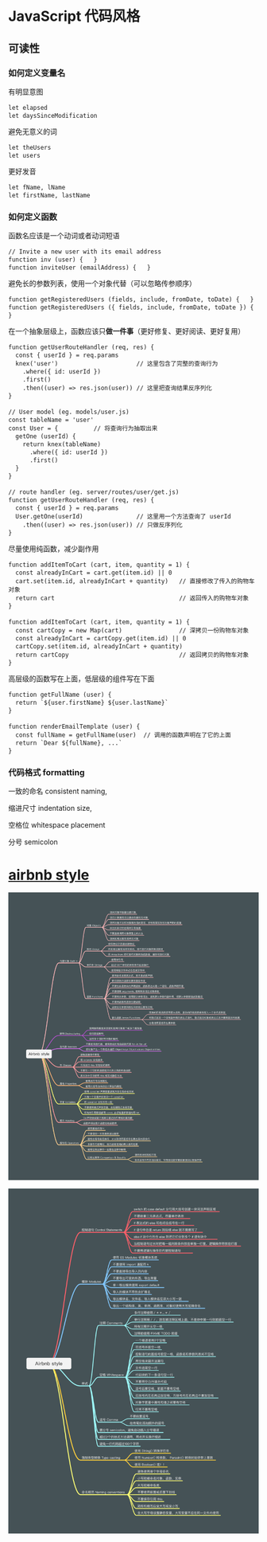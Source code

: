 # JavaScript 代码风格

## 可读性

### 如何定义变量名

有明显意图

```JS
let elapsed
let daysSinceModification
```

避免无意义的词

```JS
let theUsers
let users
```

更好发音

```JS
let fName, lName
let firstName, lastName
```

### 如何定义函数

函数名应该是一个动词或者动词短语

```JS
// Invite a new user with its email address
function inv (user) {   }
function inviteUser (emailAddress) {   }
```

避免长的参数列表，使用一个对象代替（可以忽略传参顺序）

```JS
function getRegisteredUsers (fields, include, fromDate, toDate) {   }
function getRegisteredUsers ({ fields, include, fromDate, toDate }) {   }
```

在一个抽象层级上，函数应该只**做一件事**（更好修复、更好阅读、更好复用）

```JS
function getUserRouteHandler (req, res) {
  const { userId } = req.params
  knex('user')                      // 这里包含了完整的查询行为
    .where({ id: userId })          
    .first()
    .then((user) => res.json(user)) // 这里把查询结果反序列化
}

// User model (eg. models/user.js)
const tableName = 'user'
const User = {          // 将查询行为抽取出来
  getOne (userId) {
    return knex(tableName)
      .where({ id: userId })
      .first()
  }
}

// route handler (eg. server/routes/user/get.js)
function getUserRouteHandler (req, res) {
  const { userId } = req.params
  User.getOne(userId)               // 这里用一个方法查询了 userId
    .then((user) => res.json(user)) // 只做反序列化
}
```

尽量使用纯函数，减少副作用

```JS
function addItemToCart (cart, item, quantity = 1) {
  const alreadyInCart = cart.get(item.id) || 0
  cart.set(item.id, alreadyInCart + quantity)   // 直接修改了传入的购物车对象
  return cart                                   // 返回传入的购物车对象
}

function addItemToCart (cart, item, quantity = 1) {
  const cartCopy = new Map(cart)                // 深拷贝一份购物车对象
  const alreadyInCart = cartCopy.get(item.id) || 0
  cartCopy.set(item.id, alreadyInCart + quantity)
  return cartCopy                               // 返回拷贝的购物车对象
}
```

高层级的函数写在上面，低层级的组件写在下面

```JS
function getFullName (user) {
  return `${user.firstName} ${user.lastName}`
}

function renderEmailTemplate (user) {
  const fullName = getFullName(user)  // 调用的函数声明在了它的上面
  return `Dear ${fullName}, ...`
}
```

### 代码格式 formatting

一致的命名 consistent naming,

缩进尺寸 indentation size,

空格位  whitespace placement

分号 semicolon



# [airbnb style](https://github.com/airbnb/javascript)

![airbnb-style-part1.](airbnb-style-part1.png)

![airbnb-style-part2](airbnb-style-part2.png)